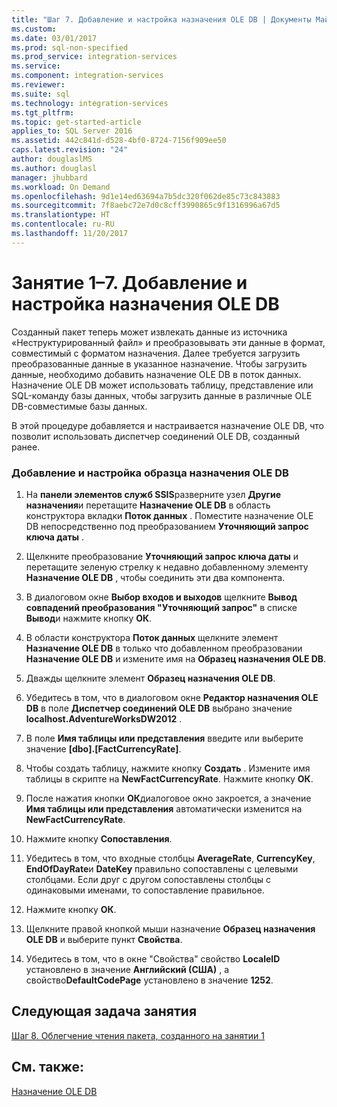 ```yaml
---
title: "Шаг 7. Добавление и настройка назначения OLE DB | Документы Майкрософт"
ms.custom: 
ms.date: 03/01/2017
ms.prod: sql-non-specified
ms.prod_service: integration-services
ms.service: 
ms.component: integration-services
ms.reviewer: 
ms.suite: sql
ms.technology: integration-services
ms.tgt_pltfrm: 
ms.topic: get-started-article
applies_to: SQL Server 2016
ms.assetid: 442c841d-d528-4bf0-8724-7156f909ee50
caps.latest.revision: "24"
author: douglaslMS
ms.author: douglasl
manager: jhubbard
ms.workload: On Demand
ms.openlocfilehash: 9d1e14ed63694a7b5dc320f062de85c73c843883
ms.sourcegitcommit: 7f8aebc72e7d0c8cff3990865c9f1316996a67d5
ms.translationtype: HT
ms.contentlocale: ru-RU
ms.lasthandoff: 11/20/2017
---
```

# <a name="lesson-1-7---adding-and-configuring-the-ole-db-destination"></a>Занятие 1–7. Добавление и настройка назначения OLE DB
Созданный пакет теперь может извлекать данные из источника «Неструктурированный файл» и преобразовывать эти данные в формат, совместимый с форматом назначения. Далее требуется загрузить преобразованные данные в указанное назначение. Чтобы загрузить данные, необходимо добавить назначение OLE DB в поток данных. Назначение OLE DB может использовать таблицу, представление или SQL-команду базы данных, чтобы загрузить данные в различные OLE DB-совместимые базы данных.  
  
В этой процедуре добавляется и настраивается назначение OLE DB, что позволит использовать диспетчер соединений OLE DB, созданный ранее.  
  
### <a name="to-add-and-configure-the-sample-ole-db-destination"></a>Добавление и настройка образца назначения OLE DB  
  
1.  На **панели элементов служб SSIS**разверните узел **Другие назначения**и перетащите **Назначение OLE DB** в область конструктора вкладки **Поток данных** . Поместите назначение OLE DB непосредственно под преобразованием **Уточняющий запрос ключа даты** .  
  
2.  Щелкните преобразование **Уточняющий запрос ключа даты** и перетащите зеленую стрелку к недавно добавленному элементу **Назначение OLE DB** , чтобы соединить эти два компонента.  
  
3.  В диалоговом окне **Выбор входов и выходов** щелкните **Вывод совпадений преобразования "Уточняющий запрос"** в списке **Вывод**и нажмите кнопку **ОК**.  
  
4.  В области конструктора **Поток данных** щелкните элемент **Назначение OLE DB** в только что добавленном преобразовании **Назначение OLE DB** и измените имя на **Образец назначения OLE DB**.  
  
5.  Дважды щелкните элемент **Образец назначения OLE DB**.  
  
6.  Убедитесь в том, что в диалоговом окне **Редактор назначения OLE DB** в поле **Диспетчер соединений OLE DB** выбрано значение **localhost.AdventureWorksDW2012** .  
  
7.  В поле **Имя таблицы или представления** введите или выберите значение **[dbo].[FactCurrencyRate]**.  
  
8.  Чтобы создать таблицу, нажмите кнопку **Создать** .  Измените имя таблицы в скрипте на **NewFactCurrencyRate**.  Нажмите кнопку **ОК**.  
  
9. После нажатия кнопки **ОК**диалоговое окно закроется, а значение **Имя таблицы или представления** автоматически изменится на **NewFactCurrencyRate**.  
  
10. Нажмите кнопку **Сопоставления**.  
  
11. Убедитесь в том, что входные столбцы **AverageRate**, **CurrencyKey**, **EndOfDayRate**и **DateKey** правильно сопоставлены с целевыми столбцами. Если друг с другом сопоставлены столбцы с одинаковыми именами, то сопоставление правильное.  
  
12. Нажмите кнопку **ОК**.  
  
13. Щелкните правой кнопкой мыши назначение **Образец назначения OLE DB** и выберите пункт **Свойства**.  
  
14. Убедитесь в том, что в окне "Свойства" свойство **LocaleID** установлено в значение **Английский (США)** , а свойство**DefaultCodePage** установлено в значение **1252**.  
  
## <a name="next-task-in-lesson"></a>Следующая задача занятия  
[Шаг 8. Облегчение чтения пакета, созданного на занятии 1](../integration-services/lesson-1-8-making-the-lesson-1-package-easier-to-understand.md)  
  
## <a name="see-also"></a>См. также:  
[Назначение OLE DB](../integration-services/data-flow/ole-db-destination.md)  
  
  
  
